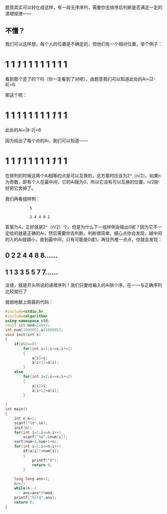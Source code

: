 题意其实可以转化成这样，有一段无序序列，需要你去排序后判断是否满足一定的递增规律——
## 不懂？

我们可以这样想，每个人的位置是不确定的，但他们有一个相对位置，举个例子：

# 1 1    _**1**_    1 1 1 1 1 1 1 1

看到那个歪了的‘1’吗（你一定看到了对吧），由题意我们可以知道此处的Ai=|2-8|=6

那这个呢：

# 1 1 1 1 1 1 1 1  _1_  1 1

此处的Ai=|8-2|=6



因为给出了每个点的Ai，我们可以知道——


# 1 1  _1_  1 1 1 1 1  _1_  1 1

在排列的时候这两个Ai相等的点是可以互换的，总方案时应该为2^（n/2）。如果n为奇数，即有个人在最中间，它的Ai就为0，所以它没有可以互换的位置，n/2刚好把它舍掉了。

我们再看组样例：

		       5

		       2 4 4 0 2
               
答案为4，正好就是2^（n/2）个。但是为什么下一组样例会输出0呢？因为它不一定给的就是正确的Ai，然后需要你去判断。判断很简单，细心点你会发现，越中间的人的Ai就越小，直到最中间，只有可能是0或1，再往外推一点点，你就会发现： 

## 0 2 2 4 4 8 8……


## 1 1 3 3 5 5 7 7……

没错，就是开头所说的递增序列！我们只要给输入的Ai排个序，在一一与正确序列比较就行了

弱弱地献上蒟蒻的代码：
```cpp
#include<stdio.h>
#include<algorithm>
using namespace std;
const int mod=1e9+7;
int num[100005],a[100005];
void init(int x)
{
	if(x%2==0)
		for(int i=1;i<=x;i+=2) 
		{
			a[i]=i;
			a[i+1]=a[i];
		}
	else
		for(int i=2;i<=x;i+=2)
		{
			a[i]=i;
			a[i+1]=a[i];
		}
		
}
int main()
{
	int n,k=1;
	scanf("%d",&n);
	init(n);
	for(int i=1;i<=n;i++)
		scanf("%d",&num[i]);
	sort(num+1,num+1+n);
	for(int i=1;i<=n;i++)
		if(a[i]!=num[i])
		{
			printf("0");
			return 0; 
		}
			
	long long ans=1;
	n/=2;
	while(n--)
		ans=ans*2%mod;
	printf("%lld",ans);
	return 0;
}
```





